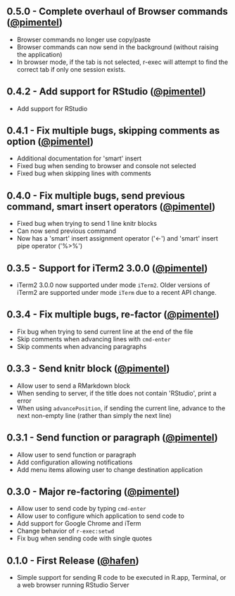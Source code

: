 ## 0.5.0 - Complete overhaul of Browser commands ([@pimentel](https://github.com/pimentel))
- Browser commands no longer use copy/paste
- Browser commands can now send in the background (without raising the application)
- In browser mode, if the tab is not selected, r-exec will attempt to find the correct tab if only one session exists.

## 0.4.2 - Add support for RStudio ([@pimentel](https://github.com/pimentel))
- Add support for RStudio

## 0.4.1 - Fix multiple bugs, skipping comments as option ([@pimentel](https://github.com/pimentel))
- Additional documentation for 'smart' insert
- Fixed bug when sending to browser and console not selected
- Fixed bug when skipping lines with comments

## 0.4.0 - Fix multiple bugs, send previous command, smart insert operators ([@pimentel](https://github.com/pimentel))
- Fixed bug when trying to send 1 line knitr blocks
- Can now send previous command
- Now has a 'smart' insert assignment operator ('<\-') and 'smart' insert pipe operator ('%>%')

## 0.3.5 - Support for iTerm2 3.0.0 ([@pimentel](https://github.com/pimentel))
- iTerm2 3.0.0 now supported under mode `iTerm2`. Older versions of iTerm2 are supported under mode `iTerm` due to a recent API change.

## 0.3.4 - Fix multiple bugs, re-factor ([@pimentel](https://github.com/pimentel))
- Fix bug when trying to send current line at the end of the file
- Skip comments when advancing lines with `cmd-enter`
- Skip comments when advancing paragraphs

## 0.3.3 - Send knitr block ([@pimentel](https://github.com/pimentel))
- Allow user to send a RMarkdown block
- When sending to server, if the title does not contain 'RStudio', print a error
- When using `advancePosition`, if sending the current line, advance to the next non-empty line (rather than simply the next line)

## 0.3.1 - Send function or paragraph ([@pimentel](https://github.com/pimentel))
- Allow user to send function or paragraph
- Add configuration allowing notifications
- Add menu items allowing user to change destination application

## 0.3.0 - Major re-factoring ([@pimentel](https://github.com/pimentel))
- Allow user to send code by typing `cmd-enter`
- Allow user to configure which application to send code to
- Add support for Google Chrome and iTerm
- Change behavior of `r-exec:setwd`
- Fix bug when sending code with single quotes

## 0.1.0 - First Release ([@hafen](https://github.com/hafen))
- Simple support for sending R code to be executed in R.app, Terminal, or a web browser running RStudio Server
